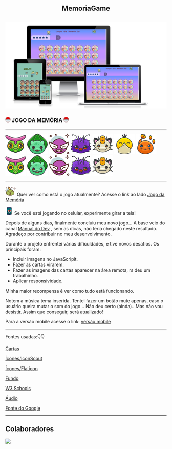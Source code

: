 <h2 align="center">
 MemoriaGame 
</h2>

<h2 align="center">
 <img src="assets/mockup/mockup1.png" id="188918" /> 
</h2>

<h3 align="left">
 <img src="assets/readme/icon3.png" id="188918" /> JOGO DA MEMÓRIA <img src="assets/readme/icon3.png" id="188918" />
</h3>

_________________________________________________________________________________________________________________________________________________________________________________________________________________________________________________________________________________________________________________________________________________________________________

![caterpie](assets/readme/caterpie.png)
![bullbasaur](assets/readme/bullbasaur.png)
![gastly.png](assets/readme/avatar.png)
![venonat.png](assets/readme/venonat.png)
![meowth.png](assets/readme/meowth.png)
![psyduck.png](assets/readme/psyduck.png)
![charmander.png](assets/readme/charmander.png)
![caterpie.png](assets/readme/caterpie.png)
![bullbasaur.png](assets/readme/bullbasaur.png)
![gastly.png](assets/readme/avatar.png)
![venonat.png](assets/readme/venonat.png)
![meowth.png](assets/readme/meowth.png)
_________________________________________________________________________________________________________________________________________________________________________________________________________________________________________________________________________________________________________________________________________________________________________

![avatar](assets/readme/avatar2.png) Quer ver como está o jogo atualmente? Acesse o link ao lado  [Jogo da Memória](https://georgiapereira039.github.io/MemoriaGame/jogo.html)

![pokemon-go](assets/readme/pokemon-go.png)
Se você está jogando no celular, experimente girar a tela! 

Depois de alguns dias, finalmente concluiu meu novo jogo... A base veio do canal [Manual do Dev](https://www.youtube.com/watch?v=tcbMmm77WOU) , sem as dicas, não teria chegado neste resultado. Agradeço por contribuir no meu desenvolvimento.

Durante o projeto enfrentei várias dificuldades, e tive novos desafios. Os principais foram: 
- Incluir imagens no JavaScripit.
- Fazer as cartas virarem.
- Fazer as imagens das cartas aparecer na área remota, rs deu um trabalhinho.
- Aplicar responsividade.
  
Minha maior recompensa é ver como tudo está funcionando.

Notem a música tema inserida. Tentei fazer um botão mute apenas, caso o usuário queira mutar o som do jogo... Não deu certo (ainda)...Mas não vou desistir. Assim que conseguir, será atualizado!

Para a versão mobile acesse o link: [versão mobile](https://georgiapereira039.github.io/MemoriaGame/mobile/index.html)
_______________________________________________________________________________________________________________________________________________________________________________________________________________________________________________________________________________________________________________________________________________________________________

Fontes usadas:👇👇

[Cartas](https://www.pokemon.com/br/pokedex/)

[Ícones/IconScout](https://iconscout.com/)

[Ícones/Flaticon](https://www.flaticon.com/br/icones-gratis/pokemon)

[Fundo](https://br.pinterest.com/pin/734790495467469536/?mt=login)

[W3 Schools](https://www.w3schools.com/default.asp)

[Áudio](https://ringtones.mob.org.pt/mp3/pokemon_theme-20774/)

[Fonte do Google](https://fonts.google.com/specimen/Press+Start+2P?query=press)   

_____________________________________________________________________________________________________________________________________________________________________________________________________________________________________________________________________________________________________________________________________________________________________

## Colaboradores
<a align="center" href="https://github.com/GeorgiaPereira039/MemoriaGame/graphs/contributors">
  <img src="https://contrib.rocks/image?repo=GeorgiaPereira039/MemoriaGame" />
</a>
